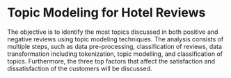 # Topic Modeling for Hotel Reviews
The objective is to identify the most topics discussed in both positive and negative reviews using topic modeling techniques. 
The analysis consists of multiple steps, such as data pre-processing, classification of reviews, data transformation including tokenization, topic modelling, and classification of topics. 
Furthermore, the three top factors that affect the satisfaction and dissatisfaction of the customers will be discussed. 

